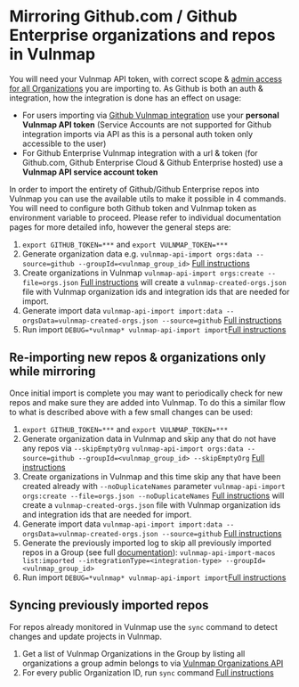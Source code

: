 # Mirroring Github.com / Github Enterprise organizations and repos in Vulnmap

You will need your Vulnmap API token, with correct scope & [admin access for all Organizations](https://vulnmap.docs.apiary.io/#reference/import-projects/import/import-targets) you are importing to. As Github is both an auth & integration, how the integration is done has an effect on usage:
  - For users importing via [Github Vulnmap integration](https://docs.vulnmap.khulnasoft.com/integrations/git-repository-scm-integrations/github-integration#setting-up-a-github-integration) use your **personal Vulnmap API token** (Service Accounts are not supported for Github integration imports via API as this is a personal auth token only accessible to the user)
  - For Github Enterprise Vulnmap integration with a url & token (for Github.com, Github Enterprise Cloud & Github Enterprise hosted) use a **Vulnmap API service account token**

In order to import the entirety of Github/Github Enterprise repos into Vulnmap you can use the available utils to make it possible in 4 commands.
You will need to configure both Github token and Vulnmap token as environment variable to proceed.
Please refer to individual documentation pages for more detailed info, however the general steps are:

1. `export GITHUB_TOKEN=***` and `export VULNMAP_TOKEN=***`
2. Generate organization data e.g. `vulnmap-api-import orgs:data --source=github --groupId=<vulnmap_group_id>` [Full instructions](./orgs.md)
3. Create organizations in Vulnmap `vulnmap-api-import orgs:create --file=orgs.json` [Full instructions](./orgs.md) will create a `vulnmap-created-orgs.json` file with Vulnmap organization ids and integration ids that are needed for import.
4. Generate import data `vulnmap-api-import import:data --orgsData=vulnmap-created-orgs.json --source=github` [Full instructions](./import-data.md)
5. Run import `DEBUG=*vulnmap* vulnmap-api-import import`[Full instructions](./import.md)

## Re-importing new repos & organizations only while mirroring
Once initial import is complete you may want to periodically check for new repos and make sure they are added into Vulnmap. To do this a similar flow to what is described above with a few small changes can be used:
1. `export GITHUB_TOKEN=***` and `export VULNMAP_TOKEN=***`
2. Generate organization data in Vulnmap and skip any that do not have any repos via `--skipEmptyOrg` `vulnmap-api-import orgs:data --source=github --groupId=<vulnmap_group_id> --skipEmptyOrg` [Full instructions](./orgs.md)
3. Create organizations in Vulnmap and this time skip any that have been created already with `--noDuplicateNames` parameter `vulnmap-api-import orgs:create --file=orgs.json --noDuplicateNames` [Full instructions](./orgs.md) will create a `vulnmap-created-orgs.json` file with Vulnmap organization ids and integration ids that are needed for import.
4. Generate import data `vulnmap-api-import import:data --orgsData=vulnmap-created-orgs.json --source=github` [Full instructions](./import-data.md)
5. Generate the previously imported log to skip all previously imported repos in a Group (see full [documentation](./import.md#to-skip-all-previously-imported-targets)):
`vulnmap-api-import-macos list:imported --integrationType=<integration-type> --groupId=<vulnmap_group_id>`
6. Run import `DEBUG=*vulnmap* vulnmap-api-import import`[Full instructions](./import.md)

## Syncing previously imported repos
For repos already monitored in Vulnmap use the `sync` command to detect changes and update projects in Vulnmap.
1. Get a list of Vulnmap Organizations in the Group by listing all organizations a group admin belongs to via [Vulnmap Organizations API](https://vulnmap.docs.apiary.io/#reference/groups/list-all-organizations-in-a-group/list-all-organizations-in-a-group)
2. For every public Organization ID, run `sync` command [Full instructions](./sync.md)